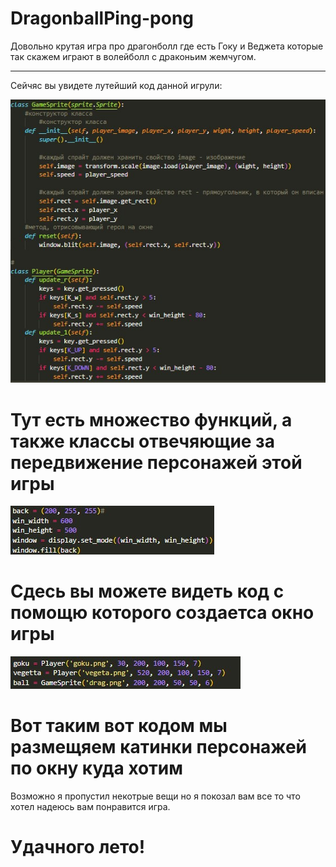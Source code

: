 # DragonballPing-pong
Довольно крутая игра про драгонболл где есть Гоку и Веджета которые так скажем играют в волейболл с драконьим жемчугом.
_________________________________________________________________________________________________________________________________________________________________________
Сейчяс вы увидете лутейший код данной игрули:

![Иллюстрация к проекту](https://github.com/BiggestMadCake/DragonPong/blob/main/Ping%20-%20pong/KAMEHAMEHA!/pon.jpg)

# Тут есть множество функций, а также классы отвечяющие за передвижение персонажей этой игры

![Иллюстрация к проекту](https://github.com/BiggestMadCake/DragonPong/blob/main/Ping%20-%20pong/KAMEHAMEHA!/ponchik.jpg)

# Сдесь вы можете видеть код с помощю которого создаетса окно игры

![Иллюстрация к проекту](https://github.com/BiggestMadCake/DragonPong/blob/main/Ping%20-%20pong/KAMEHAMEHA!/lutipon.jpg)

# Вот таким вот кодом мы размещяем катинки персонажей по окну куда хотим

Возможно я пропустил некотрые вещи но я покозал вам все то что хотел надеюсь вам понравится игра.
# Удачного лето!
